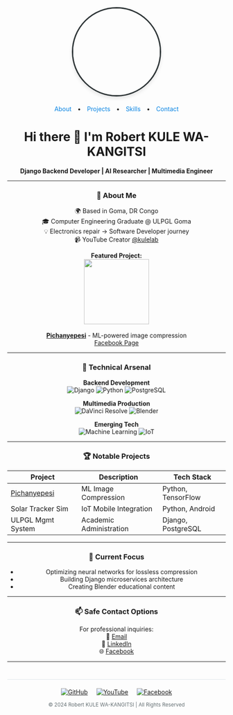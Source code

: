 <div align="center">

<!-- Header -->
<div>
  <img src="https://scontent.fgom1-1.fna.fbcdn.net/v/t39.30808-1/492083642_122101841834840700_7447497096341678463_n.jpg?stp=dst-jpg_s200x200_tt6&_nc_cat=110&ccb=1-7&_nc_sid=2d3e12&_nc_ohc=IcLNw9edUnUQ7kNvwFgIQ3A&_nc_oc=AdlVWRm1G2u1fHxs_9jsEylXI7jUpaTREuyFgwkuIHEkNbYRPQwRCuWyZKw6TW2PJiM&_nc_zt=24&_nc_ht=scontent.fgom1-1.fna&_nc_gid=kobv9kcVm89HF_cmXY-WAA&oh=00_AfTODU-exyL_YTNXCU3h49unlHVpuFtAjGqI3ySbPEC25Q&oe=6894E7BF" width="200" style="border-radius:50%; border: 3px solid #2d3436; box-shadow: 0 4px 8px rgba(0,0,0,0.1);">
</div>

<!-- Navigation -->
<div style="margin: 20px 0;">
  <a href="#about" style="margin: 0 10px; text-decoration: none; color: #0984e3;">About</a> •
  <a href="#projects" style="margin: 0 10px; text-decoration: none; color: #0984e3;">Projects</a> •
  <a href="#skills" style="margin: 0 10px; text-decoration: none; color: #0984e3;">Skills</a> •
  <a href="#contact" style="margin: 0 10px; text-decoration: none; color: #0984e3;">Contact</a>
</div>

# Hi there 👋 I'm Robert KULE WA-KANGITSI

**Django Backend Developer | AI Researcher | Multimedia Engineer**

</div>

---

<!-- About Section -->
<div id="about" align="center">

### 🚀 About Me

🌍 Based in Goma, DR Congo  
🎓 Computer Engineering Graduate @ ULPGL Goma  
💡 Electronics repair → Software Developer journey  
📹 YouTube Creator [@kulelab](https://youtube.com/@kulelab)  

**Featured Project:**  
[<img src="https://scontent.fgom1-1.fna.fbcdn.net/v/t39.30808-1/492083642_122101841834840700_7447497096341678463_n.jpg?stp=dst-jpg_s200x200_tt6&_nc_cat=110&ccb=1-7&_nc_sid=2d3e12&_nc_ohc=IcLNw9edUnUQ7kNvwFgIQ3A&_nc_oc=AdlVWRm1G2u1fHxs_9jsEylXI7jUpaTREuyFgwkuIHEkNbYRPQwRCuWyZKw6TW2PJiM&_nc_zt=24&_nc_ht=scontent.fgom1-1.fna&_nc_gid=kobv9kcVm89HF_cmXY-WAA&oh=00_AfTODU-exyL_YTNXCU3h49unlHVpuFtAjGqI3ySbPEC25Q&oe=6894E7BF" style="display: block; margin: 0 auto;" width="150">](https://pichanyepesi.onrender.com)  
**[Pichanyepesi](https://pichanyepesi.onrender.com)** - ML-powered image compression  
[Facebook Page](https://www.facebook.com/profile.php?id=61575221016702)

</div>

---

<!-- Skills Section -->
<div id="skills" align="center">

### 🔧 Technical Arsenal

**Backend Development**  
![Django](https://img.shields.io/badge/Django-092E20?style=for-the-badge&logo=django&logoColor=white)
![Python](https://img.shields.io/badge/Python-3776AB?style=for-the-badge&logo=python&logoColor=white)
![PostgreSQL](https://img.shields.io/badge/PostgreSQL-316192?style=for-the-badge&logo=postgresql&logoColor=white)

**Multimedia Production**  
![DaVinci Resolve](https://img.shields.io/badge/DaVinci_Resolve-000000?style=for-the-badge&logo=blackmagic-design&logoColor=white)
![Blender](https://img.shields.io/badge/Blender-F5792A?style=for-the-badge&logo=blender&logoColor=white)

**Emerging Tech**  
![Machine Learning](https://img.shields.io/badge/ML-FF6F00?style=for-the-badge&logo=tensorflow&logoColor=white)
![IoT](https://img.shields.io/badge/IoT-E34F26?style=for-the-badge&logo=arduino&logoColor=white)

</div>

---

<!-- Projects Section -->
<div id="projects" align="center">

### 🏆 Notable Projects

| Project | Description | Tech Stack |
|---------|-------------|------------|
| [Pichanyepesi](https://pichanyepesi.onrender.com) | ML Image Compression | Python, TensorFlow |
| Solar Tracker Sim | IoT Mobile Integration | Python, Android |
| ULPGL Mgmt System | Academic Administration | Django, PostgreSQL |

</div>

---

<!-- Current Focus -->
<div align="center">

### 🌱 Current Focus

- Optimizing neural networks for lossless compression
- Building Django microservices architecture
- Creating Blender educational content

</div>

---

<!-- Contact Section -->
<div id="contact" align="center">

### 📫 Safe Contact Options

For professional inquiries:  
📧 [Email](mailto:kulewakangitsirobert@gmail.com)  
💼 [LinkedIn](https://www.linkedin.com/in/robert-kule-wa-kangitsi-4a4a2a245/)  
🌐 [Facebook](https://www.facebook.com/kulerobert.wakangitsi/)  

</div>

---

<!-- Footer -->
<div align="center" style="margin-top: 40px; padding: 20px 0; border-top: 1px solid #dfe6e9;">
  <div style="display: flex; justify-content: center; gap: 20px; margin-bottom: 10px;">
    <a href="https://github.com/RobertKule" target="_blank">
      <img src="https://img.shields.io/badge/GitHub-181717?style=for-the-badge&logo=github&logoColor=white" alt="GitHub">
    </a>
    <a href="https://youtube.com/@kulelab" target="_blank">
      <img src="https://img.shields.io/badge/YouTube-FF0000?style=for-the-badge&logo=youtube&logoColor=white" alt="YouTube">
    </a>
    <a href="https://www.facebook.com/kulerobert.wakangitsi/" target="_blank">
      <img src="https://img.shields.io/badge/Facebook-1877F2?style=for-the-badge&logo=facebook&logoColor=white" alt="Facebook">
    </a>
  </div>
  
  <small style="color: #636e72;">© 2024 Robert KULE WA-KANGITSI | All Rights Reserved</small>
</div>
